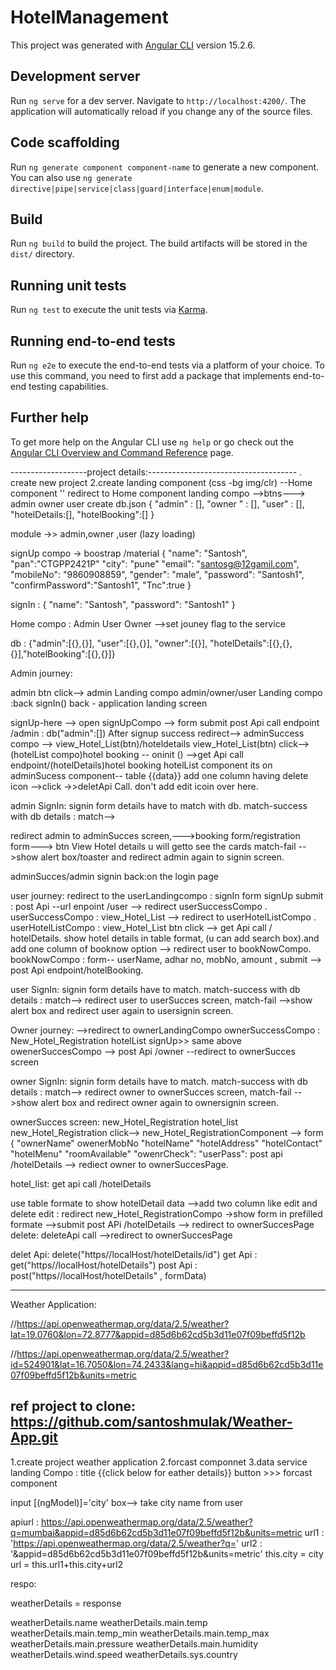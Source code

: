 # HotelManagement

This project was generated with [Angular CLI](https://github.com/angular/angular-cli) version 15.2.6.

## Development server

Run `ng serve` for a dev server. Navigate to `http://localhost:4200/`. The application will automatically reload if you change any of the source files.

## Code scaffolding

Run `ng generate component component-name` to generate a new component. You can also use `ng generate directive|pipe|service|class|guard|interface|enum|module`.

## Build

Run `ng build` to build the project. The build artifacts will be stored in the `dist/` directory.

## Running unit tests

Run `ng test` to execute the unit tests via [Karma](https://karma-runner.github.io).

## Running end-to-end tests

Run `ng e2e` to execute the end-to-end tests via a platform of your choice. To use this command, you need to first add a package that implements end-to-end testing capabilities.

## Further help

To get more help on the Angular CLI use `ng help` or go check out the [Angular CLI Overview and Command Reference](https://angular.io/cli) page.

-------------------project details:-------------------------------------
. create new project 
2.create landing component (css -bg img/clr) --Home component
'' redirect to Home component
landing compo -->btns---> admin owner user
create db.json 
{ 
"admin" : [],
"owner " : [],
"user" : [],
"hotelDetails:[],
"hotelBooking":[]
}

module ->> admin,owner ,user (lazy loading)

signUp compo -> boostrap /material
{
      "name": "Santosh",
       "pan":"CTGPP2421P"
      "city": "pune"
      "email": "santosg@12gamil.com",
      "mobileNo": "9860908859",
      "gender": "male",
      "password": "Santosh1",
      "confirmPassword":"Santosh1",
      "Tnc":true
    }

signIn :
{
 "name": "Santosh",
 "password": "Santosh1"
}



Home compo : Admin User Owner -->set jouney flag to the service

db : {"admin":[{},{}], "user":[{},{}],  "owner":[{}], "hotelDetails":[{},{},{}],"hotelBooking":[{},{}]}

Admin journey:

admin btn click--> admin Landing compo 
 admin/owner/user Landing compo :back signIn() 
back - application landing screen

signUp-here --> open signUpCompo --> 
form submit post Api call endpoint /admin : db("admin":[]) 
After signup success redirect--> adminSuccess compo --> view_Hotel_List(btn)/hoteldetails
 view_Hotel_List(btn) click--> (hotelList compo)hotel booking -- oninit () -->get Api call endpoint/(hotelDetails)hotel booking
hotelList component its on adminSucess component-- table {{data}} add one column having delete icon -->click ->>deletApi Call. don't add edit icoin over here.

admin SignIn: signin form details have to match with db.
match-success with db details : match-->



redirect admin to adminSucces screen,--->booking form/registration form---> btn View Hotel details u will getto see the cards
match-fail -->show alert box/toaster and redirect admin again to signin screen.

 adminSucces/admin signin back:on the login page




user journey:
redirect to the userLandingcompo : signIn form
signUp submit : post Api --url enpoint /user --> redirect userSuccessCompo .
userSuccessCompo : view_Hotel_List --> redirect to userHotelListCompo .
userHotelListCompo :  view_Hotel_List btn click --> get Api call / hotelDetails.
show hotel details in table format, (u can add search box).and add one column of booknow option --> redirect user to bookNowCompo.
bookNowCompo : form-- userName, adhar no, mobNo, amount ,  submit --> post Api endpoint/hotelBooking.

user SignIn: signin form details have to match.
match-success with db details : match--> redirect user to userSucces screen,
match-fail -->show alert box and redirect user again to usersignin screen.


Owner journey: -->redirect to ownerLandingCompo
ownerSuccessCompo :  New_Hotel_Registration hotelList
signUp>> same above owenerSuccesCompo --> post Api /owner --redirect to ownerSucces screen

owner SignIn: signin form details have to match.
match-success with db details : match--> redirect owner to ownerSucces screen,
match-fail -->show alert box and redirect owner again to ownersignin screen.

ownerSucces screen: new_Hotel_Registration hotel_list
new_Hotel_Registration click-->  new_Hotel_RegistrationComponent --> form {
      "ownerName"
       owenerMobNo
      "hotelName"
      "hotelAddress"
      "hotelContact"
      "hotelMenu"
      "roomAvailable"
      "owenrCheck":
      "userPass": 
post api /hotelDetails --> rediect owner to ownerSuccesPage.

hotel_list: get api call /hotelDetails

use table formate to show hotelDetail data -->add two column like edit and delete
edit : redirect new_Hotel_RegistrationCompo ->show form in prefilled formate -->submit post APi /hotelDetails --> redirect to ownerSuccesPage
delete: deleteApi call -->redirect to ownerSuccesPage

delet Api: delete("https//localHost/hotelDetails/id")
get Api : get("https//localHost/hotelDetails")
post Api : post("https//localHost/hotelDetails" , formData)

---------------------------------------------------------------------------------------------------------------------------
Weather Application:

//https://api.openweathermap.org/data/2.5/weather?lat=19.0760&lon=72.8777&appid=d85d6b62cd5b3d11e07f09beffd5f12b

//https://api.openweathermap.org/data/2.5/weather?id=524901&lat=16.7050&lon=74.2433&lang=hi&appid=d85d6b62cd5b3d11e07f09beffd5f12b&units=metric

ref project to clone:
https://github.com/santoshmulak/Weather-App.git
-------------------------------
1.create project weather application
2.forcast componnet
3.data service
landing Compo :  title {{click below for eather details}}
button >>> forcast component 

input [(ngModel)]='city' box--> take city name from user 

apiurl : https://api.openweathermap.org/data/2.5/weather?q=mumbai&appid=d85d6b62cd5b3d11e07f09beffd5f12b&units=metric
url1 : 'https://api.openweathermap.org/data/2.5/weather?q='
url2 : '&appid=d85d6b62cd5b3d11e07f09beffd5f12b&units=metric'
this.city = city
url = this.url1+this.city+url2

respo: 

weatherDetails = response

weatherDetails.name
weatherDetails.main.temp
weatherDetails.main.temp_min
weatherDetails.main.temp_max
weatherDetails.main.pressure
weatherDetails.main.humidity
weatherDetails.wind.speed
weatherDetails.sys.country



